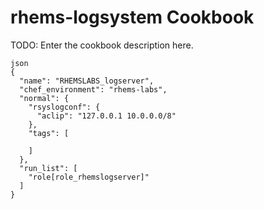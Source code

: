 rhems-logsystem Cookbook
========================
TODO: Enter the cookbook description here.

```
json
{
  "name": "RHEMSLABS_logserver",
  "chef_environment": "rhems-labs",
  "normal": {
    "rsyslogconf": {
      "aclip": "127.0.0.1 10.0.0.0/8"
    },
    "tags": [

    ]
  },
  "run_list": [
    "role[role_rhemslogserver]"
  ]
}
```

